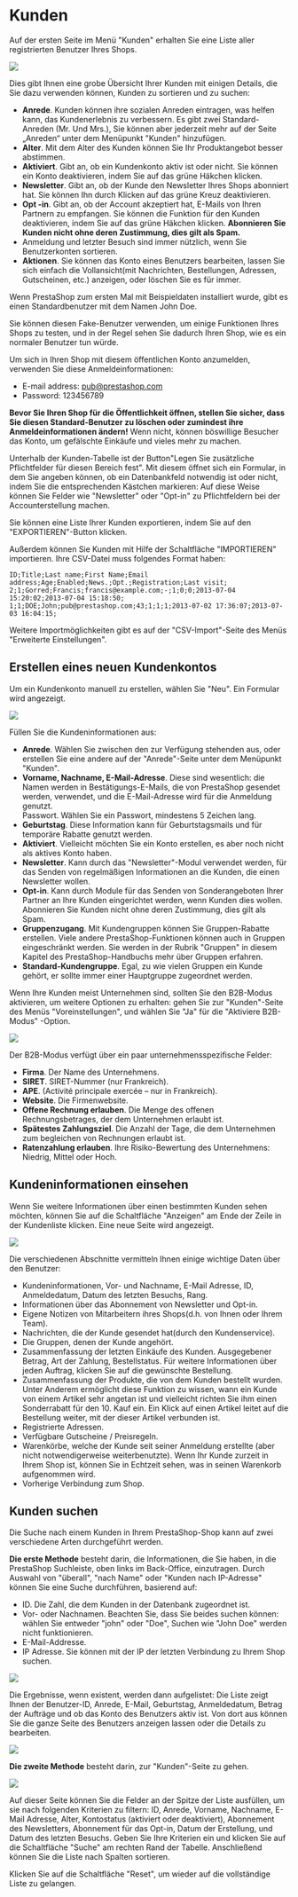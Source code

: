 # Kunden

Auf der ersten Seite im Menü "Kunden" erhalten Sie eine Liste aller registrierten Benutzer Ihres Shops.

![](../../../.gitbook/assets/23038646.png)

Dies gibt Ihnen eine grobe Übersicht Ihrer Kunden mit einigen Details, die Sie dazu verwenden können, Kunden zu sortieren und zu suchen:

* **Anrede**. Kunden können ihre sozialen Anreden eintragen, was helfen kann, das Kundenerlebnis zu verbessern. Es gibt zwei Standard-Anreden (Mr. Und Mrs.), Sie können aber jederzeit mehr auf der Seite „Anreden“ unter dem Menüpunkt "Kunden" hinzufügen.
* **Alter**. Mit dem Alter des Kunden können Sie Ihr Produktangebot besser abstimmen.
* **Aktiviert**. Gibt an, ob ein Kundenkonto aktiv ist oder nicht. Sie können ein Konto deaktivieren, indem Sie auf das grüne Häkchen klicken.
* **Newsletter**. Gibt an, ob der Kunde den Newsletter Ihres Shops abonniert hat. Sie können Ihn durch Klicken auf das grüne Kreuz deaktivieren.
* **Opt -in**. Gibt an, ob der Account akzeptiert hat, E-Mails von Ihren Partnern zu empfangen. Sie können die Funktion für den Kunden deaktivieren, indem Sie auf das grüne Häkchen klicken. **Abonnieren Sie Kunden nicht ohne deren Zustimmung, dies gilt als Spam.**
* Anmeldung und letzter Besuch sind immer nützlich, wenn Sie Benutzerkonten sortieren.
* **Aktionen**. Sie können das Konto eines Benutzers bearbeiten, lassen Sie sich einfach die Vollansicht(mit Nachrichten, Bestellungen, Adressen, Gutscheinen, etc.) anzeigen, oder löschen Sie es für immer.

Wenn PrestaShop zum ersten Mal mit Beispieldaten installiert wurde, gibt es einen Standardbenutzer mit dem Namen John Doe.

Sie können diesen Fake-Benutzer verwenden, um einige Funktionen Ihres Shops zu testen, und in der Regel sehen Sie dadurch Ihren Shop, wie es ein normaler Benutzer tun würde.

Um sich in Ihren Shop mit diesem öffentlichen Konto anzumelden, verwenden Sie diese Anmeldeinformationen:

* E-mail address: [pub@prestashop.com](mailto:pub@prestashop.com)
* Password: 123456789

**Bevor Sie Ihren Shop für die Öffentlichkeit öffnen, stellen Sie sicher, dass Sie diesen Standard-Benutzer zu löschen oder zumindest ihre Anmeldeinformationen ändern!** Wenn nicht, können böswillige Besucher das Konto, um gefälschte Einkäufe und vieles mehr zu machen.

Unterhalb der Kunden-Tabelle ist der Button"Legen Sie zusätzliche Pflichtfelder für diesen Bereich fest". Mit diesem öffnet sich ein Formular, in dem Sie angeben können, ob ein Datenbankfeld notwendig ist oder nicht, indem Sie die entsprechenden Kästchen markieren: Auf diese Weise können Sie Felder wie "Newsletter" oder "Opt-in" zu Pflichtfeldern bei der Accounterstellung machen.

Sie können eine Liste Ihrer Kunden exportieren, indem Sie auf den "EXPORTIEREN"-Button klicken.

Außerdem können Sie Kunden mit Hilfe der Schaltfläche "IMPORTIEREN" importieren. Ihre CSV-Datei muss folgendes Format haben:

```
ID;Title;Last name;First Name;Email address;Age;Enabled;News.;Opt.;Registration;Last visit;
2;1;Gorred;Francis;francis@example.com;-;1;0;0;2013-07-04 15:20:02;2013-07-04 15:18:50;
1;1;DOE;John;pub@prestashop.com;43;1;1;1;2013-07-02 17:36:07;2013-07-03 16:04:15;
```

Weitere Importmöglichkeiten gibt es auf der "CSV-Import"-Seite des Menüs "Erweiterte Einstellungen".

## Erstellen eines neuen Kundenkontos <a href="#kunden-erstelleneinesneuenkundenkontos" id="kunden-erstelleneinesneuenkundenkontos"></a>

Um ein Kundenkonto manuell zu erstellen, wählen Sie "Neu". Ein Formular wird angezeigt.

![](../../../.gitbook/assets/30245494.png)

Füllen Sie die Kundeninformationen aus:

* **Anrede**. Wählen Sie zwischen den zur Verfügung stehenden aus, oder erstellen Sie eine andere auf der "Anrede"-Seite unter dem Menüpunkt "Kunden".
* **Vorname, Nachname, E-Mail-Adresse**. Diese sind wesentlich: die Namen werden in Bestätigungs-E-Mails, die von PrestaShop gesendet werden, verwendet, und die E-Mail-Adresse wird für die Anmeldung genutzt.\
  Passwort. Wählen Sie ein Passwort, mindestens 5 Zeichen lang.
* **Geburtstag**. Diese Information kann für Geburtstagsmails und für temporäre Rabatte genutzt werden.
* **Aktiviert**. Vielleicht möchten Sie ein Konto erstellen, es aber noch nicht als aktives Konto haben.
* **Newsletter**. Kann durch das "Newsletter"-Modul verwendet werden, für das Senden von regelmäßigen Informationen an die Kunden, die einen Newsletter wollen.
* **Opt-in**. Kann durch Module für das Senden von Sonderangeboten Ihrer Partner an Ihre Kunden eingerichtet werden, wenn Kunden dies wollen. Abonnieren Sie Kunden nicht ohne deren Zustimmung, dies gilt als Spam.
* **Gruppenzugang**. Mit Kundengruppen können Sie Gruppen-Rabatte erstellen. Viele andere PrestaShop-Funktionen können auch in Gruppen eingeschränkt werden. Sie werden in der Rubrik "Gruppen" in diesem Kapitel des PrestaShop-Handbuchs mehr über Gruppen erfahren.
* **Standard-Kundengruppe**. Egal, zu wie vielen Gruppen ein Kunde gehört, er sollte immer einer Hauptgruppe zugeordnet werden.

Wenn Ihre Kunden meist Unternehmen sind, sollten Sie den B2B-Modus aktivieren, um weitere Optionen zu erhalten: gehen Sie zur "Kunden"-Seite des Menüs "Voreinstellungen", und wählen Sie "Ja" für die "Aktiviere B2B-Modus" -Option.

![](../../../.gitbook/assets/23038650.png)

Der B2B-Modus verfügt über ein paar unternehmensspezifische Felder:

* **Firma**. Der Name des Unternehmens.
* **SIRET**. SIRET-Nummer (nur Frankreich).
* **APE**. (Activité principale exercée – nur in Frankreich).
* **Website**. Die Firmenwebsite.
* **Offene Rechnung erlauben**. Die Menge des offenen Rechnungsbetrages, der dem Unternehmen erlaubt ist.
* **Spätestes Zahlungsziel**. Die Anzahl der Tage, die dem Unternehmen zum begleichen von Rechnungen erlaubt ist.
* **Ratenzahlung erlauben**. Ihre Risiko-Bewertung des Unternehmens: Niedrig, Mittel oder Hoch.

## Kundeninformationen einsehen <a href="#kunden-kundeninformationeneinsehen" id="kunden-kundeninformationeneinsehen"></a>

Wenn Sie weitere Informationen über einen bestimmten Kunden sehen möchten, können Sie auf die Schaltfläche "Anzeigen" am Ende der Zeile in der Kundenliste klicken. Eine neue Seite wird angezeigt.

![](../../../.gitbook/assets/23038652.png)

Die verschiedenen Abschnitte vermitteln Ihnen einige wichtige Daten über den Benutzer:

* Kundeninformationen, Vor- und Nachname, E-Mail Adresse, ID, Anmeldedatum, Datum des letzten Besuchs, Rang.
* Informationen über das Abonnement von Newsletter und Opt-in.
* Eigene Notizen von Mitarbeitern ihres Shops(d.h. von Ihnen oder Ihrem Team).
* Nachrichten, die der Kunde gesendet hat(durch den Kundenservice).
* Die Gruppen, denen der Kunde angehört.
* Zusammenfassung der letzten Einkäufe des Kunden. Ausgegebener Betrag, Art der Zahlung, Bestellstatus. Für weitere Informationen über jeden Auftrag, klicken Sie auf die gewünschte Bestellung.
* Zusammenfassung der Produkte, die von dem Kunden bestellt wurden. Unter Anderem ermöglicht diese Funktion zu wissen, wann ein Kunde von einem Artikel sehr angetan ist und vielleicht richten Sie ihm einen Sonderrabatt für den 10. Kauf ein. Ein Klick auf einen Artikel leitet auf die Bestellung weiter, mit der dieser Artikel verbunden ist.
* Registrierte Adressen.
* Verfügbare Gutscheine / Preisregeln.
* Warenkörbe, welche der Kunde seit seiner Anmeldung erstellte (aber nicht notwendigerweise weiterbenutzte). Wenn Ihr Kunde zurzeit in Ihrem Shop ist, können Sie in Echtzeit sehen, was in seinen Warenkorb aufgenommen wird.
* Vorherige Verbindung zum Shop.

## Kunden suchen <a href="#kunden-kundensuchen" id="kunden-kundensuchen"></a>

Die Suche nach einem Kunden in Ihrem PrestaShop-Shop kann auf zwei verschiedene Arten durchgeführt werden.

**Die erste Methode** besteht darin, die Informationen, die Sie haben, in die PrestaShop Suchleiste, oben links im Back-Office, einzutragen. Durch Auswahl von "überall", "nach Name" oder "Kunden nach IP-Adresse" können Sie eine Suche durchführen, basierend auf:

* ID. Die Zahl, die dem Kunden in der Datenbank zugeordnet ist.
* Vor- oder Nachnamen. Beachten Sie, dass Sie beides suchen können: wählen Sie entweder "john" oder "Doe", Suchen wie "John Doe" werden nicht funktionieren.
* E-Mail-Addresse.
* IP Adresse. Sie können mit der IP der letzten Verbindung zu Ihrem Shop suchen.

![](../../../.gitbook/assets/23038655.png)

Die Ergebnisse, wenn existent, werden dann aufgelistet: Die Liste zeigt Ihnen der Benutzer-ID, Anrede, E-Mail, Geburtstag, Anmeldedatum, Betrag der Aufträge und ob das Konto des Benutzers aktiv ist. Von dort aus können Sie die ganze Seite des Benutzers anzeigen lassen oder die Details zu bearbeiten.

![](../../../.gitbook/assets/23038657.png)

**Die zweite Methode** besteht darin, zur "Kunden"-Seite zu gehen.

![](../../../.gitbook/assets/23038659.png)

Auf dieser Seite können Sie die Felder an der Spitze der Liste ausfüllen, um sie nach folgenden Kriterien zu filtern: ID, Anrede, Vorname, Nachname, E-Mail Adresse, Alter, Kontostatus (aktiviert oder deaktiviert), Abonnement des Newsletters, Abonnement für das Opt-in, Datum der Erstellung, und Datum des letzten Besuchs. Geben Sie Ihre Kriterien ein und klicken Sie auf die Schaltfläche "Suche" am rechten Rand der Tabelle. Anschließend können Sie die Liste nach Spalten sortieren.

Klicken Sie auf die Schaltfläche "Reset", um wieder auf die vollständige Liste zu gelangen.
